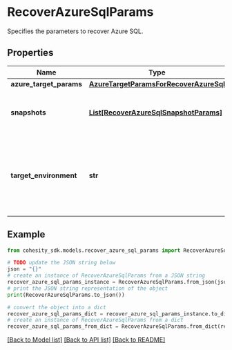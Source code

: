 # RecoverAzureSqlParams

Specifies the parameters to recover Azure SQL.

## Properties

Name | Type | Description | Notes
------------ | ------------- | ------------- | -------------
**azure_target_params** | [**AzureTargetParamsForRecoverAzureSql**](AzureTargetParamsForRecoverAzureSql.md) |  | [optional] 
**snapshots** | [**List[RecoverAzureSqlSnapshotParams]**](RecoverAzureSqlSnapshotParams.md) | Specifies the details of the azure sql objects to be recovered. | 
**target_environment** | **str** | Specifies the environment of the recovery target. The corresponding params below must be filled out. | 

## Example

```python
from cohesity_sdk.models.recover_azure_sql_params import RecoverAzureSqlParams

# TODO update the JSON string below
json = "{}"
# create an instance of RecoverAzureSqlParams from a JSON string
recover_azure_sql_params_instance = RecoverAzureSqlParams.from_json(json)
# print the JSON string representation of the object
print(RecoverAzureSqlParams.to_json())

# convert the object into a dict
recover_azure_sql_params_dict = recover_azure_sql_params_instance.to_dict()
# create an instance of RecoverAzureSqlParams from a dict
recover_azure_sql_params_from_dict = RecoverAzureSqlParams.from_dict(recover_azure_sql_params_dict)
```
[[Back to Model list]](../README.md#documentation-for-models) [[Back to API list]](../README.md#documentation-for-api-endpoints) [[Back to README]](../README.md)


